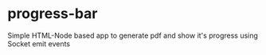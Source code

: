 # progress-bar
Simple HTML-Node based app to generate pdf and show it's progress using Socket emit events 
